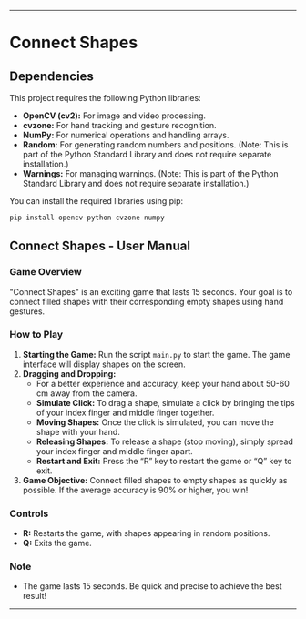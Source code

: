 
---

# Connect Shapes

## Dependencies

This project requires the following Python libraries:

- **OpenCV (cv2):** For image and video processing.
- **cvzone:** For hand tracking and gesture recognition.
- **NumPy:** For numerical operations and handling arrays.
- **Random:** For generating random numbers and positions. (Note: This is part of the Python Standard Library and does not require separate installation.)
- **Warnings:** For managing warnings. (Note: This is part of the Python Standard Library and does not require separate installation.)

You can install the required libraries using pip:

```bash
pip install opencv-python cvzone numpy
```

## Connect Shapes - User Manual

### Game Overview

"Connect Shapes" is an exciting game that lasts 15 seconds. Your goal is to connect filled shapes with their corresponding empty shapes using hand gestures.

### How to Play

1. **Starting the Game:** Run the script `main.py` to start the game. The game interface will display shapes on the screen.
2. **Dragging and Dropping:**
   - For a better experience and accuracy, keep your hand about 50-60 cm away from the camera.
   - **Simulate Click:** To drag a shape, simulate a click by bringing the tips of your index finger and middle finger together.
   - **Moving Shapes:** Once the click is simulated, you can move the shape with your hand.
   - **Releasing Shapes:** To release a shape (stop moving), simply spread your index finger and middle finger apart.
   - **Restart and Exit:** Press the “R” key to restart the game or “Q” key to exit.
3. **Game Objective:** Connect filled shapes to empty shapes as quickly as possible. If the average accuracy is 90% or higher, you win!

### Controls

- **R:** Restarts the game, with shapes appearing in random positions.
- **Q:** Exits the game.

### Note

- The game lasts 15 seconds. Be quick and precise to achieve the best result!

---


